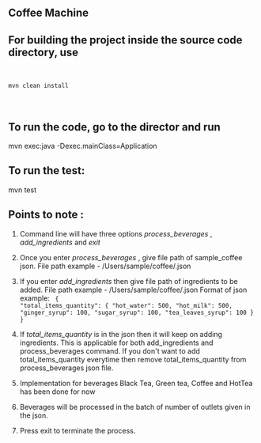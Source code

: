 Coffee Machine
------------------


## For building the project inside the source code directory, use
</br>
<code>
mvn clean install
</code>
<br></br>

## To run the code, go to the director and run
mvn exec:java -Dexec.mainClass=Application


## To run the test:
mvn test 


## Points to note :
1) Command line will have three options *process_beverages* , *add_ingredients* and *exit*
2) Once you enter *process_beverages* , give file path of sample_coffee json. File path example - /Users/sample/coffee/<filename>.json
3) If you enter *add_ingredients* then give file path of ingredients to be added. File path example - /Users/sample/coffee/<filename>.json
    Format of json example:
     <code>
         {
        "total_items_quantity": {
        "hot_water": 500,
        "hot_milk": 500,
        "ginger_syrup": 100,
         "sugar_syrup": 100,
        "tea_leaves_syrup": 100
        }
    }
     </code>
    
4) If *total_items_quantity* is in the json then it will keep on adding ingredients. This is applicable for both add_ingredients and process_beverages command.
If you don't want to add total_items_quantity everytime then remove total_items_quantity from process_beverages json file.
5) Implementation for beverages Black Tea, Green tea, Coffee and HotTea has been done for now
6) Beverages will be processed in the batch of number of outlets given in the json.
7) Press exit to terminate the process.
   
